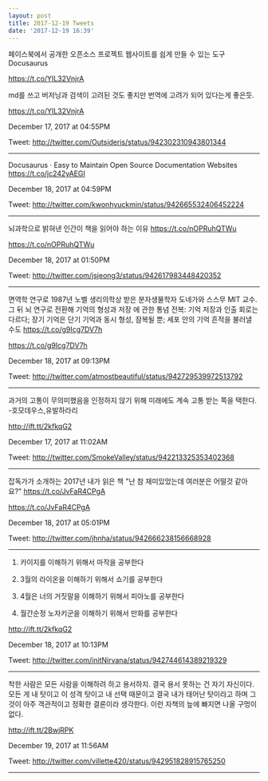 ```yaml
---
layout: post
title: 2017-12-19 Tweets
date: '2017-12-19 16:39'
---
```




페이스북에서 공개한 오픈소스 프로젝트 웹사이트를 쉽게 만들 수 있는 도구 Docusaurus

https://t.co/YIL32VnjrA



md를 쓰고 버저닝과 검색이 고려된 것도 좋지만 번역에 고려가 되어 있다는게 좋은듯.

https://t.co/YIL32VnjrA

December 17, 2017 at 04:55PM

Tweet: http://twitter.com/Outsideris/status/942302310943801344

----------------------------------



Docusaurus · Easy to Maintain Open Source Documentation Websites https://t.co/jc242yAEGI

December 18, 2017 at 04:59PM

Tweet: http://twitter.com/kwonhyuckmin/status/942665532406452224

----------------------------------



뇌과학으로 밝혀낸 인간이 책을 읽어야 하는 이유 https://t.co/nOPRuhQTWu

https://t.co/nOPRuhQTWu

December 18, 2017 at 01:50PM

Tweet: http://twitter.com/jsjeong3/status/942617983448420352

----------------------------------



면역학 연구로 1987년 노벨 생리의학상 받은 분자생물학자 도네가와 스스무 MIT 교수. 그 뒤 뇌 연구로 전환해 기억의 형성과 저장 에 관한 통념 전복: 기억 저장과 인출 회로는 다르다; 장기 기억은 단기 기억과 동시 형성, 잠복될 뿐; 세포 안의 기억 흔적을 불러낼 수도 https://t.co/g9Icg7DV7h

https://t.co/g9Icg7DV7h

December 18, 2017 at 09:13PM

Tweet: http://twitter.com/atmostbeautiful/status/942729539972513792

----------------------------------



과거의 고통이 무의미했음을 인정하지 않기 위해 미래에도 계속 고통 받는 쪽을 택한다. -호모데우스,유발하라리

http://ift.tt/2kfkqG2

December 17, 2017 at 11:02AM

Tweet: http://twitter.com/SmokeValley/status/942213325353402368

----------------------------------



잡독가가 소개하는 2017년 내가 읽은 책 "난 참 재미있었는데 여러분은 어떨것 같아요?" https://t.co/JvFaR4CPgA

https://t.co/JvFaR4CPgA

December 18, 2017 at 05:01PM

Tweet: http://twitter.com/jhnha/status/942666238156668928

----------------------------------



1. 카이지를 이해하기 위해서 마작을 공부한다

2. 3월의 라이온을 이해하기 위해서 쇼기를 공부한다

3. 4월은 너의 거짓말을 이해하기 위해서 피아노를 공부한다 

4. 월간순정 노자키군을 이해하기 위해서 만화를 공부한다

http://ift.tt/2kfkqG2

December 18, 2017 at 10:13PM

Tweet: http://twitter.com/initNirvana/status/942744614389219329

----------------------------------



착한 사람은 모든 사람을 이해하려 하고 용서하지. 결국 용서 못하는 건 자기 자신이다. 모든 게 내 탓이고 이 성격 탓이고 내 선택 때문이고 결국 내가 태어난 탓이라고 하며 그것이 아주 객관적이고 정확한 결론이라 생각한다. 이런 자책의 늪에 빠지면 나올 구멍이 없다.

http://ift.tt/2BwjRPK

December 19, 2017 at 11:56AM

Tweet: http://twitter.com/villette420/status/942951828915765250

----------------------------------




